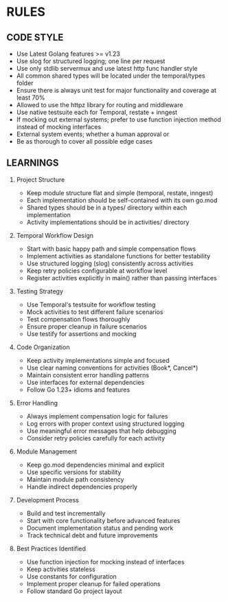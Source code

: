 # RULES

## CODE STYLE

- Use Latest Golang features >= v1.23
- Use slog for structured logging; one line per request
- Use only stdlib servermux and use latest http func handler style
- All common shared types will be located under the temporal/types folder
- Ensure there is always unit test for major functionality and coverage at least 70%
- Allowed to use the httpz library for routing and middleware
- Use native testsuite each for Temporal, restate + inngest
- If mocking out external systems; prefer to use function injection method instead of mocking interfaces
- External system events; whether a human approval or 
- Be as thorough to cover all possible edge cases

## LEARNINGS

1. Project Structure
   - Keep module structure flat and simple (temporal, restate, inngest)
   - Each implementation should be self-contained with its own go.mod
   - Shared types should be in a types/ directory within each implementation
   - Activity implementations should be in activities/ directory

2. Temporal Workflow Design
   - Start with basic happy path and simple compensation flows
   - Implement activities as standalone functions for better testability
   - Use structured logging (slog) consistently across activities
   - Keep retry policies configurable at workflow level
   - Register activities explicitly in main() rather than passing interfaces

3. Testing Strategy
   - Use Temporal's testsuite for workflow testing
   - Mock activities to test different failure scenarios
   - Test compensation flows thoroughly
   - Ensure proper cleanup in failure scenarios
   - Use testify for assertions and mocking

4. Code Organization
   - Keep activity implementations simple and focused
   - Use clear naming conventions for activities (Book*, Cancel*)
   - Maintain consistent error handling patterns
   - Use interfaces for external dependencies
   - Follow Go 1.23+ idioms and features

5. Error Handling
   - Always implement compensation logic for failures
   - Log errors with proper context using structured logging
   - Use meaningful error messages that help debugging
   - Consider retry policies carefully for each activity

6. Module Management
   - Keep go.mod dependencies minimal and explicit
   - Use specific versions for stability
   - Maintain module path consistency
   - Handle indirect dependencies properly

7. Development Process
   - Build and test incrementally
   - Start with core functionality before advanced features
   - Document implementation status and pending work
   - Track technical debt and future improvements

8. Best Practices Identified
   - Use function injection for mocking instead of interfaces
   - Keep activities stateless
   - Use constants for configuration
   - Implement proper cleanup for failed operations
   - Follow standard Go project layout